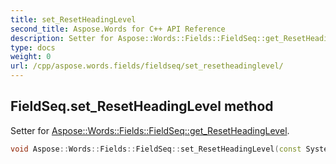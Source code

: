```yaml
---
title: set_ResetHeadingLevel
second_title: Aspose.Words for C++ API Reference
description: Setter for Aspose::Words::Fields::FieldSeq::get_ResetHeadingLevel. 
type: docs
weight: 0
url: /cpp/aspose.words.fields/fieldseq/set_resetheadinglevel/
---
```

## FieldSeq.set_ResetHeadingLevel method


Setter for [Aspose::Words::Fields::FieldSeq::get_ResetHeadingLevel](../get_resetheadinglevel/).

```cpp
void Aspose::Words::Fields::FieldSeq::set_ResetHeadingLevel(const System::String &value)
```

